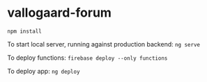 # vallogaard-forum

`npm install`

To start local server, running against production backend:
`ng serve`

To deploy functions:
`firebase deploy --only functions`

To deploy app:
`ng deploy`
